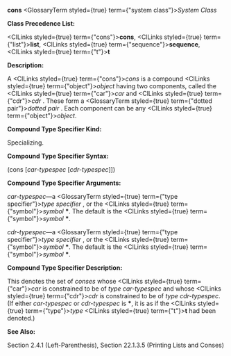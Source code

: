 **cons** <GlossaryTerm styled={true} term={"system class"}><i>System Class</i></GlossaryTerm> 



**Class Precedence List:** 



<ClLinks styled={true} term={"cons"}><b>cons</b></ClLinks>, <ClLinks styled={true} term={"list"}><b>list</b></ClLinks>, <ClLinks styled={true} term={"sequence"}><b>sequence</b></ClLinks>, <ClLinks styled={true} term={"t"}><b>t</b></ClLinks> 



**Description:** 



A <ClLinks styled={true} term={"cons"}><i>cons</i></ClLinks> is a compound <ClLinks styled={true} term={"object"}><i>object</i></ClLinks> having two components, called the <ClLinks styled={true} term={"car"}><i>car</i></ClLinks> and <ClLinks styled={true} term={"cdr"}><i>cdr</i></ClLinks> . These form a <GlossaryTerm styled={true} term={"dotted pair"}><i>dotted pair</i></GlossaryTerm> . Each component can be any <ClLinks styled={true} term={"object"}><i>object</i></ClLinks>. 



**Compound Type Specifier Kind:** 



Specializing. 



**Compound Type Specifier Syntax:** 



(cons [*car-typespec* [*cdr-typespec*]]) 



**Compound Type Specifier Arguments:** 



*car-typespec*—a <GlossaryTerm styled={true} term={"type specifier"}><i>type specifier</i></GlossaryTerm> , or the <ClLinks styled={true} term={"symbol"}><i>symbol</i></ClLinks> **\***. The default is the <ClLinks styled={true} term={"symbol"}><i>symbol</i></ClLinks> **\***. 



*cdr-typespec*—a <GlossaryTerm styled={true} term={"type specifier"}><i>type specifier</i></GlossaryTerm> , or the <ClLinks styled={true} term={"symbol"}><i>symbol</i></ClLinks> **\***. The default is the <ClLinks styled={true} term={"symbol"}><i>symbol</i></ClLinks> **\***. 



**Compound Type Specifier Description:** 



This denotes the set of *conses* whose <ClLinks styled={true} term={"car"}><i>car</i></ClLinks> is constrained to be of *type car-typespec* and whose <ClLinks styled={true} term={"cdr"}><i>cdr</i></ClLinks> is constrained to be of *type cdr-typespec*. (If either *car-typespec* or *cdr-typespec* is **\***, it is as if the <ClLinks styled={true} term={"type"}><i>type</i></ClLinks> <ClLinks styled={true} term={"t"}><b>t</b></ClLinks> had been denoted.) 



**See Also:** 



Section 2.4.1 (Left-Parenthesis), Section 22.1.3.5 (Printing Lists and Conses) 



